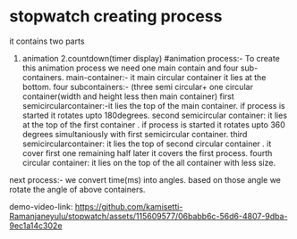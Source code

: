 # stopwatch creating process
it contains two parts
1. animation
2.countdown(timer display)
#animation process:-
To create this animation process we need one main contain and four sub-containers.
main-container:- it main circular container it lies at the bottom.
four subcontainers:-
(three semi circular+ one circular container(width and height less then main container)
first semicircularcontainer:-it lies the top of the main container. if process is started it rotates upto 180degrees.
second semicircular container: it lies at the top of the first container . if process is started it rotates upto 360 degrees simultaniously with first semicircular container.
third semicircularcontainer: it lies the top of second circular container . it cover first one remaining half later it covers the first process.
fourth circular container: it lies on the top of the all container with less size.



next process:-
we convert time(ms) into angles. based on those angle we rotate the angle of above containers.


demo-video-link:
https://github.com/kamisetti-Ramanjaneyulu/stopwatch/assets/115609577/06babb6c-56d6-4807-9dba-9ec1a14c302e

